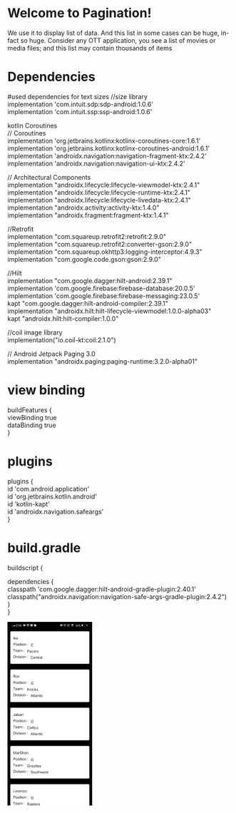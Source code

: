 # Welcome to Pagination!
We use it to display list of data. And this list in some cases can be huge, in-fact so huge. Consider any OTT application, you see a list of movies or media files; and this list may contain thousands of items



# Dependencies

 #used dependencies
 for text sizes
 //size library  
implementation 'com.intuit.sdp:sdp-android:1.0.6'  
implementation 'com.intuit.ssp:ssp-android:1.0.6'  

kotlin Coroutines  
// Coroutines  
implementation 'org.jetbrains.kotlinx:kotlinx-coroutines-core:1.6.1'  
implementation 'org.jetbrains.kotlinx:kotlinx-coroutines-android:1.6.1'  
implementation 'androidx.navigation:navigation-fragment-ktx:2.4.2'  
implementation 'androidx.navigation:navigation-ui-ktx:2.4.2'  


// Architectural Components  
implementation "androidx.lifecycle:lifecycle-viewmodel-ktx:2.4.1"  
implementation "androidx.lifecycle:lifecycle-runtime-ktx:2.4.1"  
implementation "androidx.lifecycle:lifecycle-livedata-ktx:2.4.1"  
implementation "androidx.activity:activity-ktx:1.4.0"  
implementation "androidx.fragment:fragment-ktx:1.4.1"  


//Retrofit  
implementation "com.squareup.retrofit2:retrofit:2.9.0"  
implementation "com.squareup.retrofit2:converter-gson:2.9.0"  
implementation "com.squareup.okhttp3:logging-interceptor:4.9.3"  
implementation "com.google.code.gson:gson:2.9.0"  


//Hilt  
implementation "com.google.dagger:hilt-android:2.39.1"  
implementation 'com.google.firebase:firebase-database:20.0.5'  
implementation 'com.google.firebase:firebase-messaging:23.0.5'  
kapt "com.google.dagger:hilt-android-compiler:2.39.1"  
implementation "androidx.hilt:hilt-lifecycle-viewmodel:1.0.0-alpha03"  
kapt "androidx.hilt:hilt-compiler:1.0.0"  

//coil image library  
implementation("io.coil-kt:coil:2.1.0")  

// Android Jetpack Paging 3.0  
implementation "androidx.paging:paging-runtime:3.2.0-alpha01"


# view binding 
buildFeatures {  
  viewBinding true  
  dataBinding true  
} 

# plugins
plugins {  
  id 'com.android.application'  
  id 'org.jetbrains.kotlin.android'  
  id 'kotlin-kapt'  
  id 'androidx.navigation.safeargs'  
}  

# build.gradle

buildscript {  
  
  dependencies {  
  classpath 'com.google.dagger:hilt-android-gradle-plugin:2.40.1'  
  classpath("androidx.navigation:navigation-safe-args-gradle-plugin:2.4.2")  
  }  
} 
 
<img width="190"  src="https://github.com/Mr-Sarath/My_Pagination/blob/master/sample%20pictures/Screenshot_20220621_143637.jpg"><br>
